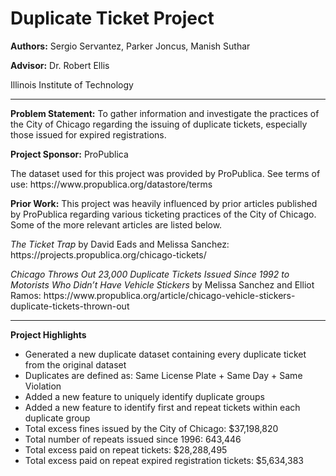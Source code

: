 <h1>Duplicate Ticket Project</h1>
<p><b>Authors:</b> Sergio Servantez, Parker Joncus, Manish Suthar</p>
<p><b>Advisor:</b> Dr. Robert Ellis</p>
<p>Illinois Institute of Technology</p>
<hr></hr>
<p><b>Problem Statement:</b> To gather information and investigate the practices of the City of Chicago regarding the issuing of duplicate tickets, especially those issued for expired registrations.</p>

<p><b>Project Sponsor:</b> ProPublica</p>
<p>The dataset used for this project was provided by ProPublica. See terms of use: https://www.propublica.org/datastore/terms </p>

<p><b>Prior Work:</b> This project was heavily influenced by prior articles published by ProPublica regarding various ticketing practices of the City of Chicago. Some of the more relevant articles are listed below.</p>
<p><i>The Ticket Trap</i> by David Eads and Melissa Sanchez: https://projects.propublica.org/chicago-tickets/ </p>
<p><i>Chicago Throws Out 23,000 Duplicate Tickets Issued Since 1992 to Motorists Who Didn’t Have Vehicle Stickers</i> by Melissa Sanchez and Elliot Ramos: https://www.propublica.org/article/chicago-vehicle-stickers-duplicate-tickets-thrown-out </p>

<hr></hr>
<p><b>Project Highlights</b></p>
<ul>
<li>Generated a new duplicate dataset containing every duplicate ticket from the original dataset</li>
<li>Duplicates are defined as: Same License Plate + Same Day + Same Violation</li>
<li>Added a new feature to uniquely identify duplicate groups</li>
<li>Added a new feature to identify first and repeat tickets within each duplicate group</li>
<li>Total excess fines issued by the City of Chicago: $37,198,820</li>
<li>Total number of repeats issued since 1996: 643,446</li>
<li>Total excess paid on repeat tickets: $28,288,495</li>
<li>Total excess paid on repeat expired registration tickets: $5,634,383</li>
</ul>